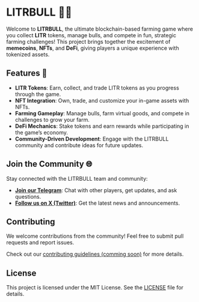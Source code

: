 # LITRBULL 🐂💥

Welcome to **LITRBULL**, the ultimate blockchain-based farming game where you collect **LITR** tokens, manage bulls, and compete in fun, strategic farming challenges! This project brings together the excitement of **memecoins**, **NFTs**, and **DeFi**, giving players a unique experience with tokenized assets.

## Features 🚀

- **LITR Tokens**: Earn, collect, and trade LITR tokens as you progress through the game.
- **NFT Integration**: Own, trade, and customize your in-game assets with NFTs.
- **Farming Gameplay**: Manage bulls, farm virtual goods, and compete in challenges to grow your farm.
- **DeFi Mechanics**: Stake tokens and earn rewards while participating in the game’s economy.
- **Community-Driven Development**: Engage with the LITRBULL community and contribute ideas for future updates.

## Join the Community 🌐

Stay connected with the LITRBULL team and community:
- **[Join our Telegram](https://t.me/litrbull)**: Chat with other players, get updates, and ask questions.
- **[Follow us on X (Twitter)](https://x.com/litrbull)**: Get the latest news and announcements.

## Contributing

We welcome contributions from the community! Feel free to submit pull requests and report issues. 

Check out our [contributing guidelines (comming soon)](CONTRIBUTING.md) for more details.

## License

This project is licensed under the MIT License. See the [LICENSE](LICENSE) file for details.
